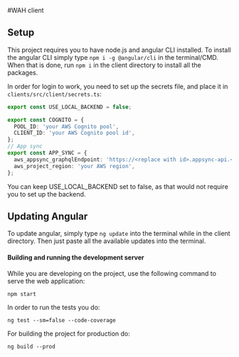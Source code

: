 #WAH client
## Setup
This project requires you to have node.js and angular CLI installed.
To install the angular CLI simply type `npm i -g @angular/cli` in the terminal/CMD.
When that is done, run `npm i` in the client directory to install all the packages.

In order for login to work, you need to set up the secrets file, and place it in `clients/src/client/secrets.ts`:
```.ts
export const USE_LOCAL_BACKEND = false;

export const COGNITO = {
  POOL_ID: 'your AWS Cognito pool',
  CLIENT_ID: 'your AWS Cognito pool id',
};
// App sync
export const APP_SYNC = {
  aws_appsync_graphqlEndpoint: 'https://<replace with id>.appsync-api.<replace with region>.amazonaws.com/graphql',
  aws_project_region: 'your AWS region',
};
```

You can keep USE_LOCAL_BACKEND set to false, as that would not require you to set up the backend.

## Updating Angular
To update angular, simply type `ng update` into the terminal while in the client directory.
Then just paste all the available updates into the terminal.

#### Building and running the development server
While you are developing on the project, use the following command to serve the web application:
```
npm start
```

In order to run the tests you do:
```
ng test --sm=false --code-coverage
```

For building the project for production do:
```
ng build --prod
```